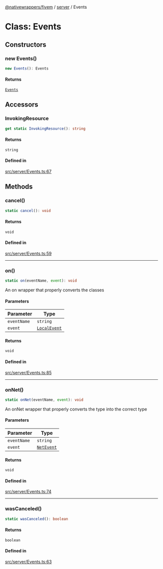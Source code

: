 [@nativewrappers/fivem](../../README.md) / [server](../README.md) / Events

# Class: Events

## Constructors

### new Events()

```ts
new Events(): Events
```

#### Returns

[`Events`](Events.md)

## Accessors

### InvokingResource

```ts
get static InvokingResource(): string
```

#### Returns

`string`

#### Defined in

[src/server/Events.ts:67](https://github.com/nativewrappers/fivem/blob/9c9296849bd5d47a19ca095df40cd4686e165154/src/server/Events.ts#L67)

## Methods

### cancel()

```ts
static cancel(): void
```

#### Returns

`void`

#### Defined in

[src/server/Events.ts:59](https://github.com/nativewrappers/fivem/blob/9c9296849bd5d47a19ca095df40cd4686e165154/src/server/Events.ts#L59)

***

### on()

```ts
static on(eventName, event): void
```

An on wrapper that properly converts the classes

#### Parameters

| Parameter | Type |
| ------ | ------ |
| `eventName` | `string` |
| `event` | [`LocalEvent`](../type-aliases/LocalEvent.md) |

#### Returns

`void`

#### Defined in

[src/server/Events.ts:85](https://github.com/nativewrappers/fivem/blob/9c9296849bd5d47a19ca095df40cd4686e165154/src/server/Events.ts#L85)

***

### onNet()

```ts
static onNet(eventName, event): void
```

An onNet wrapper that properly converts the type into the correct type

#### Parameters

| Parameter | Type |
| ------ | ------ |
| `eventName` | `string` |
| `event` | [`NetEvent`](../type-aliases/NetEvent.md) |

#### Returns

`void`

#### Defined in

[src/server/Events.ts:74](https://github.com/nativewrappers/fivem/blob/9c9296849bd5d47a19ca095df40cd4686e165154/src/server/Events.ts#L74)

***

### wasCanceled()

```ts
static wasCanceled(): boolean
```

#### Returns

`boolean`

#### Defined in

[src/server/Events.ts:63](https://github.com/nativewrappers/fivem/blob/9c9296849bd5d47a19ca095df40cd4686e165154/src/server/Events.ts#L63)
